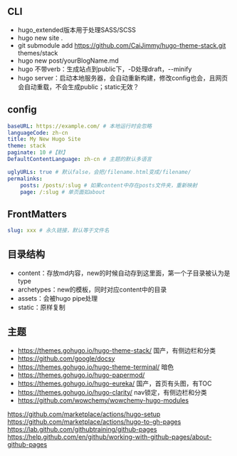 
## CLI

* hugo_extended版本用于处理SASS/SCSS
* hugo new site .
* git submodule add https://github.com/CaiJimmy/hugo-theme-stack.git themes/stack
* hugo new post/yourBlogName.md
* hugo 不带verb：生成站点到public下，-D处理draft，--minify
* hugo server：启动本地服务器，会自动重新构建，修改config也会，且网页会自动重载，不会生成public；static无效？

## config

```yml
baseURL: https://example.com/ # 本地运行时会忽略
languageCode: zh-cn
title: My New Hugo Site
theme: stack
paginate: 10 #【默】
DefaultContentLanguage: zh-cn # 主题的默认多语言

uglyURLs: true # 默认false，会把/filename.html变成/filename/
permalinks:
    posts: /posts/:slug # 如果content中存在posts文件夹，重新映射
    page: /:slug # 单页面如about
```

## FrontMatters

```yml
slug: xxx # 永久链接，默认等于文件名
```

## 目录结构

* content：存放md内容，new的时候自动存到这里面，第一个子目录被认为是type
* archetypes：new的模板，同时对应content中的目录
* assets：会被hugo pipe处理
* static：原样复制

## 主题

* https://themes.gohugo.io/hugo-theme-stack/ 国产，有侧边栏和分类
* https://github.com/google/docsy
* https://themes.gohugo.io/hugo-theme-terminal/ 暗色
* https://themes.gohugo.io/hugo-papermod/
* https://themes.gohugo.io/hugo-eureka/ 国产，首页有头图，有TOC
* https://themes.gohugo.io/hugo-clarity/ nav锁定，有侧边栏和分类
* https://github.com/wowchemy/wowchemy-hugo-modules


https://github.com/marketplace/actions/hugo-setup
https://github.com/marketplace/actions/hugo-to-gh-pages
https://lab.github.com/githubtraining/github-pages https://help.github.com/en/github/working-with-github-pages/about-github-pages
